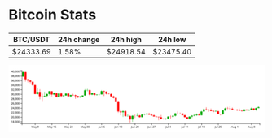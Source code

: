 # Bitcoin Stats

BTC/USDT|24h change|24h high|24h low|
|---|---|---|---|
|$24333.69|1.58%|$24918.54|$23475.40|

<img src="./chart.svg">
